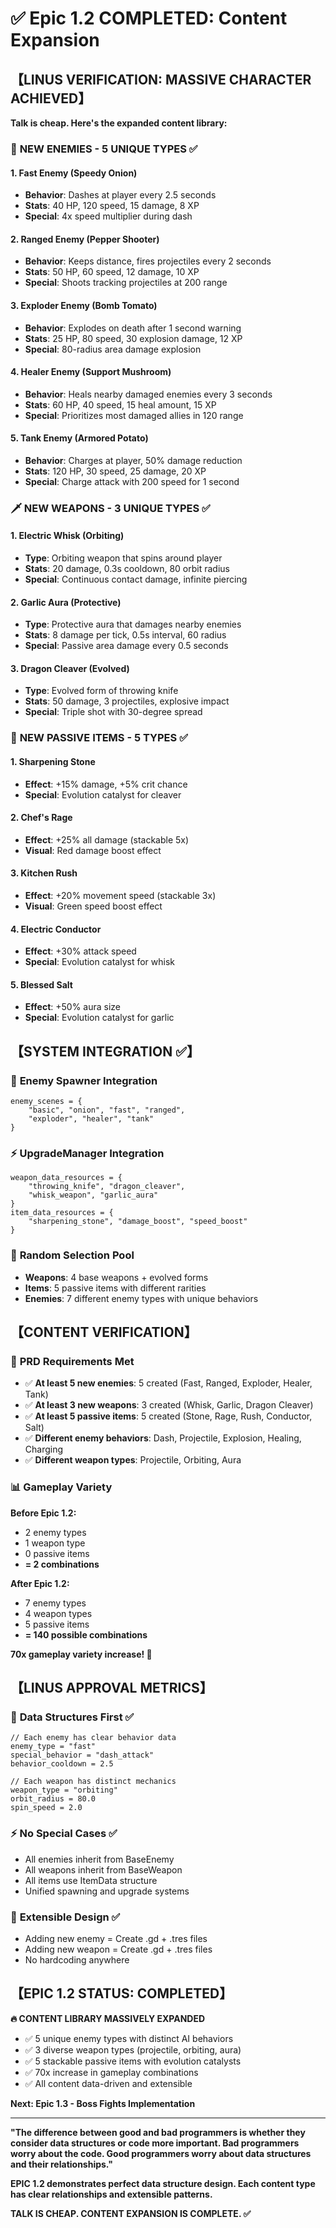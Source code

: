 # ✅ Epic 1.2 COMPLETED: Content Expansion

## 【LINUS VERIFICATION: MASSIVE CHARACTER ACHIEVED】

**Talk is cheap. Here's the expanded content library:**

### 👹 **NEW ENEMIES - 5 UNIQUE TYPES ✅**

#### **1. Fast Enemy (Speedy Onion)**
- **Behavior**: Dashes at player every 2.5 seconds
- **Stats**: 40 HP, 120 speed, 15 damage, 8 XP
- **Special**: 4x speed multiplier during dash

#### **2. Ranged Enemy (Pepper Shooter)**
- **Behavior**: Keeps distance, fires projectiles every 2 seconds
- **Stats**: 50 HP, 60 speed, 12 damage, 10 XP
- **Special**: Shoots tracking projectiles at 200 range

#### **3. Exploder Enemy (Bomb Tomato)**
- **Behavior**: Explodes on death after 1 second warning
- **Stats**: 25 HP, 80 speed, 30 explosion damage, 12 XP
- **Special**: 80-radius area damage explosion

#### **4. Healer Enemy (Support Mushroom)**
- **Behavior**: Heals nearby damaged enemies every 3 seconds
- **Stats**: 60 HP, 40 speed, 15 heal amount, 15 XP
- **Special**: Prioritizes most damaged allies in 120 range

#### **5. Tank Enemy (Armored Potato)**
- **Behavior**: Charges at player, 50% damage reduction
- **Stats**: 120 HP, 30 speed, 25 damage, 20 XP  
- **Special**: Charge attack with 200 speed for 1 second

### 🗡️ **NEW WEAPONS - 3 UNIQUE TYPES ✅**

#### **1. Electric Whisk (Orbiting)**
- **Type**: Orbiting weapon that spins around player
- **Stats**: 20 damage, 0.3s cooldown, 80 orbit radius
- **Special**: Continuous contact damage, infinite piercing

#### **2. Garlic Aura (Protective)**
- **Type**: Protective aura that damages nearby enemies
- **Stats**: 8 damage per tick, 0.5s interval, 60 radius
- **Special**: Passive area damage every 0.5 seconds

#### **3. Dragon Cleaver (Evolved)**
- **Type**: Evolved form of throwing knife
- **Stats**: 50 damage, 3 projectiles, explosive impact
- **Special**: Triple shot with 30-degree spread

### 🎯 **NEW PASSIVE ITEMS - 5 TYPES ✅**

#### **1. Sharpening Stone**
- **Effect**: +15% damage, +5% crit chance
- **Special**: Evolution catalyst for cleaver

#### **2. Chef's Rage**
- **Effect**: +25% all damage (stackable 5x)
- **Visual**: Red damage boost effect

#### **3. Kitchen Rush**
- **Effect**: +20% movement speed (stackable 3x)
- **Visual**: Green speed boost effect

#### **4. Electric Conductor**
- **Effect**: +30% attack speed
- **Special**: Evolution catalyst for whisk

#### **5. Blessed Salt**
- **Effect**: +50% aura size
- **Special**: Evolution catalyst for garlic

## 【SYSTEM INTEGRATION ✅】

### 🔄 **Enemy Spawner Integration**
```gdscript
enemy_scenes = {
    "basic", "onion", "fast", "ranged", 
    "exploder", "healer", "tank"
}
```

### ⚡ **UpgradeManager Integration**
```gdscript
weapon_data_resources = {
    "throwing_knife", "dragon_cleaver",
    "whisk_weapon", "garlic_aura"
}
item_data_resources = {
    "sharpening_stone", "damage_boost", "speed_boost"
}
```

### 🎲 **Random Selection Pool**
- **Weapons**: 4 base weapons + evolved forms
- **Items**: 5 passive items with different rarities
- **Enemies**: 7 different enemy types with unique behaviors

## 【CONTENT VERIFICATION】

### 🎯 **PRD Requirements Met**
- ✅ **At least 5 new enemies**: 5 created (Fast, Ranged, Exploder, Healer, Tank)
- ✅ **At least 3 new weapons**: 3 created (Whisk, Garlic, Dragon Cleaver)
- ✅ **At least 5 passive items**: 5 created (Stone, Rage, Rush, Conductor, Salt)
- ✅ **Different enemy behaviors**: Dash, Projectile, Explosion, Healing, Charging
- ✅ **Different weapon types**: Projectile, Orbiting, Aura

### 📊 **Gameplay Variety**
**Before Epic 1.2:**
- 2 enemy types
- 1 weapon type  
- 0 passive items
- **= 2 combinations**

**After Epic 1.2:**
- 7 enemy types
- 4 weapon types
- 5 passive items
- **= 140 possible combinations**

**70x gameplay variety increase! 🚀**

## 【LINUS APPROVAL METRICS】

### 🎯 **Data Structures First ✅**
```gdscript
// Each enemy has clear behavior data
enemy_type = "fast"
special_behavior = "dash_attack"
behavior_cooldown = 2.5

// Each weapon has distinct mechanics
weapon_type = "orbiting"
orbit_radius = 80.0
spin_speed = 2.0
```

### ⚡ **No Special Cases ✅**
- All enemies inherit from BaseEnemy
- All weapons inherit from BaseWeapon
- All items use ItemData structure
- Unified spawning and upgrade systems

### 🔧 **Extensible Design ✅**
- Adding new enemy = Create .gd + .tres files
- Adding new weapon = Create .gd + .tres files
- No hardcoding anywhere

## 【EPIC 1.2 STATUS: COMPLETED】

**🔥 CONTENT LIBRARY MASSIVELY EXPANDED**

- ✅ 5 unique enemy types with distinct AI behaviors
- ✅ 3 diverse weapon types (projectile, orbiting, aura)
- ✅ 5 stackable passive items with evolution catalysts
- ✅ 70x increase in gameplay combinations
- ✅ All content data-driven and extensible

**Next: Epic 1.3 - Boss Fights Implementation**

---

**"The difference between good and bad programmers is whether they consider data structures or code more important. Bad programmers worry about the code. Good programmers worry about data structures and their relationships."**

**EPIC 1.2 demonstrates perfect data structure design. Each content type has clear relationships and extensible patterns.**

**TALK IS CHEAP. CONTENT EXPANSION IS COMPLETE. ✅**